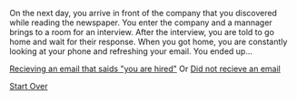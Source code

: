 On the next day, you arrive in front of the company that you discovered while reading the newspaper. You enter the company and a mannager brings to a room for an interview. After the interview, you are told to go home and wait for their response. When you got home, you are constantly looking at your phone and refreshing your email. You ended up...  

[Recieving an email that saids "you are hired"](company.md)
Or
[Did not recieve an email](beggar.md)  

[Start Over](../kicked-out.md)